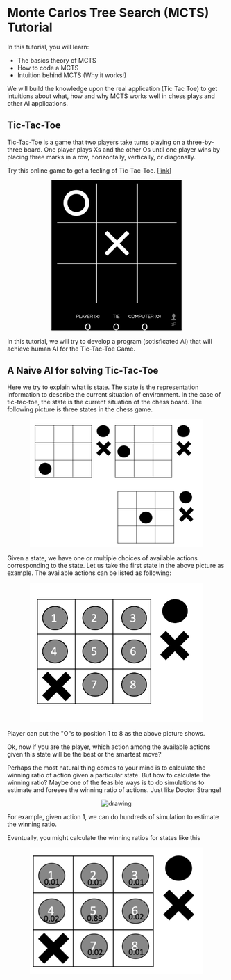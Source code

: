 # Monte Carlos Tree Search (MCTS) Tutorial

In this tutorial, you will learn:

-  The basics theory of MCTS
-  How to code a MCTS
-  Intuition behind MCTS (Why it works!)

We will build the knowledge upon the real application (Tic Tac Toe) to get intuitions about what, 
how and why MCTS works well in chess plays and other AI applications.


## Tic-Tac-Toe




Tic-Tac-Toe is a game that two players take turns playing on a three-by-three board. 
One player plays Xs and the other Os until one player wins by placing three marks in a row, horizontally, 
vertically, or diagonally.

Try this online game to get a feeling of Tic-Tac-Toe. [[link](https://playtictactoe.org/)]

<p align="center">
<img src="media/online-game.png" alt="drawing" width="300"/>
</p>

In this tutorial, we will try to develop a program (sotisficated AI) that will achieve human AI for the Tic-Tac-Toe Game.

## A Naive AI for solving Tic-Tac-Toe

Here we try to explain what is state. 
The state is the representation information to describe the current situation of environment.
In the case of tic-tac-toe, the state is the current situation of the chess board. 
The following picture is three states in the chess game.

<!--![dsfdf](media/tic-tac-toe-states.png)-->
<p align="center">
<img src="media/tic-tac-toe-states.png" alt="drawing" width="400"/>
</p>

Given a state, we have one or multiple choices of available actions corresponding to the state.
Let us take the first state in the above picture as example. The available actions can be listed as following:
<!--
![dsfdf](media/tic-tac-toe-case1.png)-->
<p align="center">
<img src="media/tic-tac-toe-case1.png" alt="drawing" width="400"/>
</p>

Player can put the "O"s to position 1 to 8 as the above picture shows. 

Ok, now if you are the player, which action among the available actions given this state will be the best or the smartest move?

Perhaps the most natural thing comes to your mind is to calculate the winning ratio of action given a particular state.
But how to calculate the winning ratio? Maybe one of the feasible ways is to do simulations to estimate and foresee the winning ratio of actions. 
Just like Doctor Strange!
<!--
![](media/doctor-strange.gif)
[<img src="media/doctor-strange.gif" width="250"/>](media/doctor-strange.gif)-->
<p align="center">
<img src="media/doctor-strange.gif" alt="drawing" width="400"/>
</p>

For example, given action 1, we can do hundreds of simulation to estimate the winning ratio. 

Eventually, you might calculate the winning ratios for states like this

<p align="center">
<img src="media/tic-tac-toe-action-winning-ratio.png" alt="drawing" width="400"/>
</p>